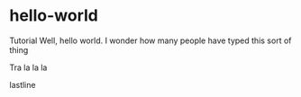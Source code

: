 # hello-world
Tutorial
Well, hello world. I wonder how many people have
typed this sort of thing 

Tra la la la

lastline
